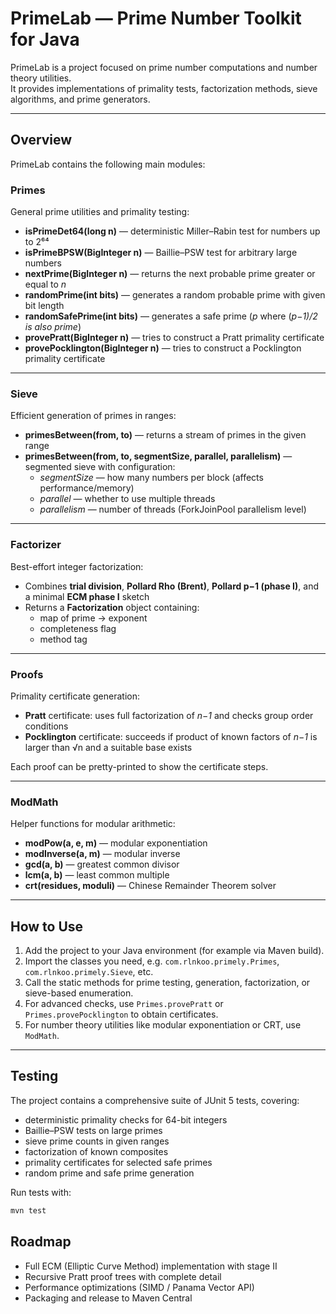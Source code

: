 # PrimeLab — Prime Number Toolkit for Java

PrimeLab is a project focused on prime number computations and number theory utilities.  
It provides implementations of primality tests, factorization methods, sieve algorithms, and prime generators.

---

## Overview

PrimeLab contains the following main modules:

### Primes
General prime utilities and primality testing:
- **isPrimeDet64(long n)** — deterministic Miller–Rabin test for numbers up to 2⁶⁴  
- **isPrimeBPSW(BigInteger n)** — Baillie–PSW test for arbitrary large numbers  
- **nextPrime(BigInteger n)** — returns the next probable prime greater or equal to *n*  
- **randomPrime(int bits)** — generates a random probable prime with given bit length  
- **randomSafePrime(int bits)** — generates a safe prime (*p* where (*p−1)/2 is also prime*)  
- **provePratt(BigInteger n)** — tries to construct a Pratt primality certificate  
- **provePocklington(BigInteger n)** — tries to construct a Pocklington primality certificate  

---

### Sieve
Efficient generation of primes in ranges:
- **primesBetween(from, to)** — returns a stream of primes in the given range  
- **primesBetween(from, to, segmentSize, parallel, parallelism)** — segmented sieve with configuration:  
  - *segmentSize* — how many numbers per block (affects performance/memory)  
  - *parallel* — whether to use multiple threads  
  - *parallelism* — number of threads (ForkJoinPool parallelism level)  

---

### Factorizer
Best-effort integer factorization:
- Combines **trial division**, **Pollard Rho (Brent)**, **Pollard p−1 (phase I)**, and a minimal **ECM phase I** sketch  
- Returns a **Factorization** object containing:
  - map of prime → exponent  
  - completeness flag  
  - method tag  

---

### Proofs
Primality certificate generation:
- **Pratt** certificate: uses full factorization of *n−1* and checks group order conditions  
- **Pocklington** certificate: succeeds if product of known factors of *n−1* is larger than √n and a suitable base exists  

Each proof can be pretty-printed to show the certificate steps.

---

### ModMath
Helper functions for modular arithmetic:
- **modPow(a, e, m)** — modular exponentiation  
- **modInverse(a, m)** — modular inverse  
- **gcd(a, b)** — greatest common divisor  
- **lcm(a, b)** — least common multiple  
- **crt(residues, moduli)** — Chinese Remainder Theorem solver  

---

## How to Use

1. Add the project to your Java environment (for example via Maven build).  
2. Import the classes you need, e.g. `com.rlnkoo.primely.Primes`, `com.rlnkoo.primely.Sieve`, etc.  
3. Call the static methods for prime testing, generation, factorization, or sieve-based enumeration.  
4. For advanced checks, use `Primes.provePratt` or `Primes.provePocklington` to obtain certificates.  
5. For number theory utilities like modular exponentiation or CRT, use `ModMath`.

---

## Testing

The project contains a comprehensive suite of JUnit 5 tests, covering:
- deterministic primality checks for 64-bit integers  
- Baillie–PSW tests on large primes  
- sieve prime counts in given ranges  
- factorization of known composites  
- primality certificates for selected safe primes  
- random prime and safe prime generation  

Run tests with:

```bash
mvn test
```

## Roadmap
- Full ECM (Elliptic Curve Method) implementation with stage II
- Recursive Pratt proof trees with complete detail
- Performance optimizations (SIMD / Panama Vector API)
- Packaging and release to Maven Central
